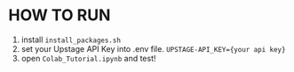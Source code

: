 # HOW TO RUN 
1. install `install_packages.sh`
2. set your Upstage API Key into .env file.
   `UPSTAGE-API_KEY={your api key}`
4. open `Colab_Tutorial.ipynb` and test! 
